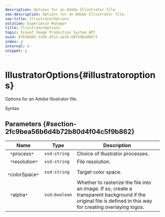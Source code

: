 ```yaml
---
description: Options for an Adobe Illustrator file.
seo-description: Options for an Adobe Illustrator file.
seo-title: IllustratorOptions
solution: Experience Manager
title: IllustratorOptions
topic: Scene7 Image Production System API
uuid: 87b38464-33db-4512-aa16-607b96a40673
index: y
internal: n
snippet: y
---
```


# IllustratorOptions{#illustratoroptions}

Options for an Adobe Illustrator file.

 Syntax 

## Parameters {#section-2fc9bea56b6d4b72b80d4f04c5f9b862}

|  Name  | Type  | Description  |
|---|---|---|
|  ` *`process`*`  | `xsd:string`  | Choice of Illustrator processes.  |
|  ` *`resolution`*`  | `xsd:string`  | File resolution.  |
|  ` *`colorSpace`*`  | `xsd:string`  | Target color space.  |
|  ` *`alpha`*`  | `xsd:boolean`  | Whether to rasterize the file into an image. If so, create a transparent background if the original file is defined in this way for creating overlaying logos.  |

